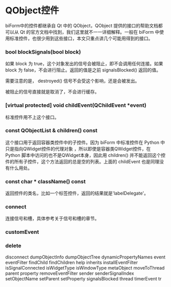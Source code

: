 # QObject控件

biForm中的控件都继承自 Qt 中的 QObject，QObject 提供的接口的帮助文档都可以从 Qt 的官方文档中找到，我们这里就不一一详细解释。一般在 biForm 中使用标准控件，也很少用到这些接口，本文只重点讲几个可能用得到的接口。

### bool blockSignals(bool block)

如果 block 为 true，这个对象发出的信号会被阻止，即不会调用任何连接。如果 block 为 false，不会进行阻止。返回的值是之前 signalsBlocked() 返回的值。

需要注意的是， destroyed() 信号不会受这个影响，还是会被发出。

被阻止的信号直接就是取消了，不会进行缓存。

### [virtual protected] void childEvent(QChildEvent *event)

标准控件用不上这个接口。

### const QObjectList & children() const

这个接口用于返回容器类控件中的子控件。因为 biForm 中标准控件在 Python 中只是指向QWidget控件的代理对象 ，所以即使是容器类QWidget控件，在 Python 脚本中访问的也不是QWidget本身，因此用 children() 并不能返回这个控件的所有子控件，这个方法返回的总是空的列表。上面的 childEvent 也是同理没有什么用处。

### const char * className() const

返回控件的类名，比如一个标签控件，返回的结果就是'labelDelegate'。

### connect

连接信号和槽，具体参考关于信号和槽的章节。

### customEvent


### delete
disconnect
dumpObjectInfo
dumpObjectTree
dynamicPropertyNames
event
eventFilter
findChild
findChildren
help
inherits
installEventFilter
isSignalConnected
isWidgetType
isWindowType
metaObject
moveToThread
parent
property
removeEventFilter
sender
senderSignalIndex
setObjectName
setParent
setProperty
signalsBlocked
thread
timerEvent
tr

